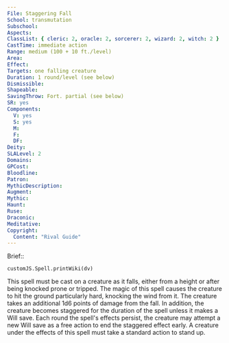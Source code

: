 ```yaml
---
File: Staggering Fall
School: transmutation
Subschool: 
Aspects: 
ClassList: { cleric: 2, oracle: 2, sorcerer: 2, wizard: 2, witch: 2 }
CastTime: immediate action
Range: medium (100 + 10 ft./level)
Area: 
Effect: 
Targets: one falling creature
Duration: 1 round/level (see below)
Dismissible: 
Shapeable: 
SavingThrow: Fort. partial (see below)
SR: yes
Components:
  V: yes
  S: yes
  M: 
  F: 
  DF: 
Deity: 
SLALevel: 2
Domains: 
GPCost: 
Bloodline: 
Patron: 
MythicDescription: 
Augment: 
Mythic: 
Haunt: 
Ruse: 
Draconic: 
Meditative: 
Copyright:
  Content: "Rival Guide"
---
```

Brief:: 

```dataviewjs
customJS.Spell.printWiki(dv)
```

This spell must be cast on a creature as it falls, either from a height or after being knocked prone or tripped. The magic of this spell causes the creature to hit the ground particularly hard, knocking the wind from it. The creature takes an additional 1d6 points of damage from the fall. In addition, the creature becomes staggered for the duration of the spell unless it makes a Will save. Each round the spell's effects persist, the creature may attempt a new Will save as a free action to end the staggered effect early. A creature under the effects of this spell must take a standard action to stand up.
